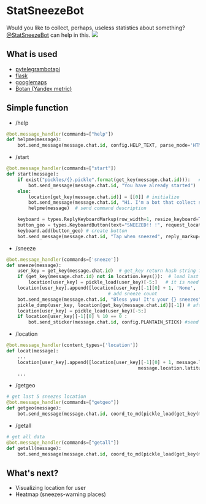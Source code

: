 # StatSneezeBot
Would you like to collect, perhaps, useless statistics about something? [@StatSneezeBot](https://t.me/statsneezebot) can help in this.
![](gif/chat.gif)
## What is used
- [pytelegrambotapi](https://github.com/eternnoir/pyTelegramBotAPI)
- [flask](http://flask.pocoo.org/)
- [googlemaps](https://github.com/googlemaps/google-maps-services-python)
- [Botan (Yandex metric)](https://github.com/MasterGroosha/telegram-tutorial/blob/master/lesson_06/botan.py)
## Simple function
- /help
``` Python
@bot.message_handler(commands=["help"])
def helpme(message):
    bot.send_message(message.chat.id, config.HELP_TEXT, parse_mode='HTML')  # Help text is contained in config.py
```
- /start
``` Python
@bot.message_handler(commands=["start"])
def start(message):
    if exist("pickles/{}.pickle".format(get_key(message.chat.id))):   # use piclkes file instead database
        bot.send_message(message.chat.id, "You have already started")
    else:
        location[get_key(message.chat.id)] = [[0]] # initialize 
        bot.send_message(message.chat.id, "Hi. I'm a bot that collect sneezes statistics")
        helpme(message)  # send command description

    keyboard = types.ReplyKeyboardMarkup(row_width=1, resize_keyboard=True)  # button class
    button_geo = types.KeyboardButton(text="SNEEZED!! !", request_location=True) # button
    keyboard.add(button_geo) # create button
    bot.send_message(message.chat.id, "Tap when sneezed", reply_markup=keyboard) # add button
```
- /sneeze
``` Python
@bot.message_handler(commands=['sneeze'])
def sneeze(message): 
    user_key = get_key(message.chat.id)  # get_key return hash string from user id
    if (get_key(message.chat.id) not in location.keys()):  # load last 5 location
        location[user_key] = pickle_load(user_key)[-5:]   # it is need if program will failed
    location[user_key].append([location[user_key][-1][0] + 1, 'None', 'None', message.date])
                                     # add sneeze count
    bot.send_message(message.chat.id, "Bless you! It's your {} sneezes".format(str(location[user_key][-1][0])))
    pickle_dump(user_key, location[get_key(message.chat.id)][-1]) # after recording rewrite to pickles
    location[user_key] = pickle_load(user_key)[-5:] 
    if location[user_key][-1][0] % 10 == 0 : 
        bot.send_sticker(message.chat.id, config.PLANTAIN_STICK) #send podorojnik sticker
```
- /location
``` Python
@bot.message_handler(content_types=['location'])
def locat(message):
    ...
    location[user_key].append([location[user_key][-1][0] + 1, message.location.longitude, \
                                                message.location.latitude, message.date])  # add sneeze count
    ...
```
- /getgeo
``` Python
# get last 5 sneezes location
@bot.message_handler(commands=["getgeo"])
def getgeo(message):
    bot.send_message(message.chat.id, coord_to_md(pickle_load(get_key(message.chat.id))[-5:]), parse_mode='HTML') # coord md return html-like text with location
```

- /getall
``` Python
# get all data
@bot.message_handler(commands=["getall"])
def getall(message):
    bot.send_message(message.chat.id, coord_to_md(pickle_load(get_key(message.chat.id))), parse_mode='HTML')
``` 
## What's next?
* Visualizing location for user
* Heatmap (sneezes-warning places)
